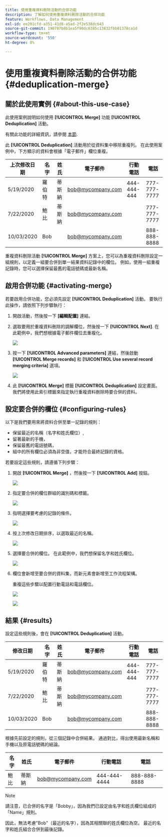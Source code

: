 ```yaml
---
title: 使用重複資料刪除活動的合併功能
description: 了解如何使用重複資料刪除活動的合併功能
feature: Workflows, Data Management
exl-id: ee201cfd-a351-41d8-a5ad-2f2e538dc643
source-git-commit: 190707b8b1ea5f90dc6385c13832fbb01378ca1d
workflow-type: tm+mt
source-wordcount: '550'
ht-degree: 8%

---
```


# 使用重複資料刪除活動的合併功能 {#deduplication-merge}



## 關於此使用實例 {#about-this-use-case}

此使用案例說明如何使用 **[!UICONTROL Merge]** 功能 **[!UICONTROL Deduplication]** 活動。

有關此功能的詳細資訊，請參閱 [本節](deduplication.md#merging-fields-into-single-record).

此 **[!UICONTROL Deduplication]** 活動用於從資料集中移除重複列。 在此使用案例中，下方顯示的資料會根據「電子郵件」欄位重複。

| 上次修改日期 | 名字 | 姓氏 | 電子郵件 | 行動電話 | 電話 |
|-----|------------|-----------|-------|--------------|------|
| 5/19/2020 | 羅伯特 | 蒂斯納 | bob@mycompany.com | 444-444-444 | 777-777-7777 |
| 7/22/2020 | 鮑比 | 蒂斯納 | bob@mycompany.com |  | 777-777-7777 |
| 10/03/2020 | Bob |  | bob@mycompany.com |  | 888-888-8888 |

重複資料刪除活動 **[!UICONTROL Merge]** 方案上，您可以為重複資料刪除設定一組規則，以定義一組要合併到單一結果資料記錄中的欄位。 例如，使用一組重複記錄時，您可以選擇保留最舊的電話號碼或最新名稱。

## 啟用合併功能 {#activating-merge}


若要啟用合併功能，您必須先設定 **[!UICONTROL Deduplication]** 活動。 要執行此操作，請依照下列步驟執行：

1. 開啟活動，然後按一下 **[編輯配置]** 連結。

1. 選取要用於重複資料刪除的調解欄位，然後按一下 **[!UICONTROL Next]**. 在此範例中，我們想根據電子郵件欄位去重複化。

   ![](assets/uc_merge_edit.png)

1. 按一下 **[!UICONTROL Advanced parameters]** 連結，然後啟動 **[!UICONTROL Merge records]** 和 **[!UICONTROL Use several record merging criteria]** 選項。

   ![](assets/uc_merge_advanced_parameters.png)

1. 此 **[!UICONTROL Merge]** 標籤 **[!UICONTROL Deduplication]** 設定畫面。 我們將使用此索引標籤來指定執行重複資料刪除時要合併的資料。

## 設定要合併的欄位 {#configuring-rules}

以下是我們要用來將資料合併至單一記錄的規則：

* 保留最近的名稱（名字和姓氏欄位）,
* 留著最新的手機，
* 保留最舊的電話號碼，
* 組中的所有欄位必須為非空值，才能符合最終記錄的資格。

若要設定這些規則，請遵循下列步驟：

1. 開啟 **[!UICONTROL Merge]** ，然後按一下 **[!UICONTROL Add]** 按鈕。

   ![](assets/uc_merge_add.png)

1. 指定要合併的欄位群組的識別碼和標籤。

   ![](assets/uc_merge_identifier.png)

1. 指明選擇要考慮的記錄的條件。

   ![](assets/uc_merge_filter.png)

1. 按上次修改日期排序，以選取最近的名稱。

   ![](assets/uc_merge_sort.png)

1. 選擇要合併的欄位。 在此範例中，我們想保留名字和姓氏欄位。

   ![](assets/uc_merge_keep.png)

1. 欄位會新增至要合併的資料集，而新元素會新增至工作流程架構。

   重複這些步驟以配置行動電話和電話欄位。

   ![](assets/dedup8.png)

   ![](assets/dedup9.png)

## 結果 {#results}

設定這些規則後，會在 **[!UICONTROL Deduplication]** 活動。

| 修改日期 | 名字 | 姓氏 | 電子郵件 | 行動電話 | 電話 |
|-----|------------|-----------|-------|--------------|------|
| 5/19/2020 | 羅伯特 | 蒂斯納 | bob@mycompany.com | 444-444-444 | 777-777-7777 |
| 7/22/2020 | 鮑比 | 蒂斯納 | bob@mycompany.com |  | 777-777-7777 |
| 10/03/2020 | Bob |  | bob@mycompany.com |  | 888-888-8888 |

根據先前設定的規則，從三個記錄中合併結果。 通過對比，得出使用最新名稱和手機以及原電話號碼的結論。

| 名字 | 姓氏 | 電子郵件 | 行動電話 | 電話 |
|------------|-----------|-------|--------------|------|
| 鮑比 | 蒂斯納 | bob@mycompany.com | 444-444-4444 | 888-888-8888 |

>[!NOTE]
>
> 請注意，已合併的名字是「Bobby」，因為我們已設定由名字和姓氏欄位組成的「Name」規則。
>
>因此，無法考慮&quot;Bob&quot;（最近的名字），因為其相關聯的姓氏欄位為空。 最近的名字和姓氏組合合併到最後記錄。

